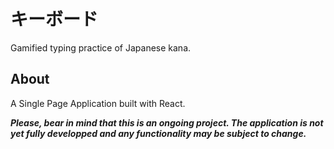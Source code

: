 # キーボード

Gamified typing practice of Japanese kana.

## About

A Single Page Application built with React.

**_Please, bear in mind that this is an ongoing project. The application is not yet fully developped and any functionality may be subject to change._**
